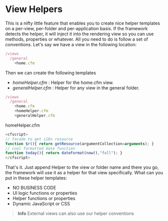 # View Helpers

This is a nifty little feature that enables you to create nice helper templates on a per-view, per-folder and per-application basis. If the framework detects the helper, it will inject it into the rendering view so you can use methods, properties or whatever. All you need to do is follow a set of conventions. Let's say we have a view in the following location:

```js
/views
  /general
    +home.cfm
```

Then we can create the following templates

* *homeHelper.cfm* : Helper for the home.cfm view.
* *generalHelper.cfm* : Helper for any view in the general folder.


```js
/views
  /general
    +home.cfm
    +homeHelper.cfm
    +generalHelper.cfm
```

homeHelper.cfm

```js
<cfscript>
// facade to get i18n resource
function $r(){ return getResource(argumentCollection=arguments); }
// cool formatted date function
function today(){ return dateFormat(now(),"full"); }
</cfscript>
```

That's it. Just append Helper to the view or folder name and there you go, the framework will use it as a helper for that view specifically. What can you put in these helper templates:

* NO BUSINESS CODE
* UI logic functions or properties
* Helper functions or properties
* Dynamic JavaScript or CSS

> **Info** External views can also use our helper conventions


